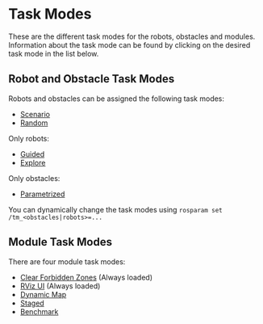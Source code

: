 # Task Modes

These are the different task modes for the robots, obstacles and modules. Information about the task mode can be found by clicking on the desired task mode in the list below.

## Robot and Obstacle Task Modes

Robots and obstacles can be assigned the following task modes:

- [Scenario](task_modes/scenario.md)
- [Random](task_modes/random.md)

Only robots:

- [Guided](task_modes/guided.md)
- [Explore](task_modes/explore.md)

Only obstacles:

- [Parametrized](task_modes/parametrized.md)

You can dynamically change the task modes using `rosparam set /tm_<obstacles|robots>=...`

## Module Task Modes

There are four module task modes:

- [Clear Forbidden Zones](task_modes/clear_forbidden_zones.md) (Always loaded)
- [RViz UI](task_modes/rviz_ui.md) (Always loaded)
- [Dynamic Map](task_modes/dynamic_map.md)
- [Staged](task_modes/staged.md)
- [Benchmark](task_modes/benchmark.md)

